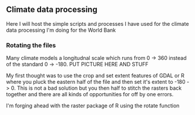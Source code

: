 ## Climate data processing
Here I will host the simple scripts and processes I have used for the climate data processing I'm doing for the World Bank

### Rotating the files
Many climate models a longitudnal scale which runs from 0 -> 360 instead of the standard 0 -> -180. PUT PICTURE HERE AND STUFF

My first thought was to use the crop and set extent features of GDAL or R where you pluck the eastern half of the file and then set it's extent to -180 -> 0. This is not a bad solution but you then half to stitch the rasters back together and there are all kinds of opportunities for off by one errors.

I'm forging ahead with the raster package of R using the rotate function



